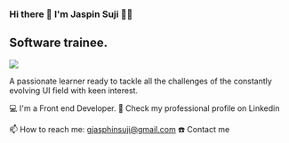### Hi there 👋 I'm Jaspin Suji 👨‍💻

## Software trainee.

<img src="(https://www.cmarix.com/blog/wp-content/uploads/2022/10/Why-Use-ReactJS-For-Developing-Websites-And-Mobile-Apps.png)"/>


A passionate learner ready to tackle all the challenges of the constantly evolving UI field with keen interest.

💻 I'm a Front end Developer.
💼 Check my professional profile on Linkedin



📫 How to reach me: gjasphinsuji@gmail.com
☎️ Contact me

